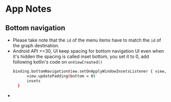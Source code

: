 # App Notes
## Bottom navigation
- Please take note that the `id` of the menu items have to match the `id` of the graph destination.
- Android API >=30, UI keep spacing for bottom navigation UI even when it's hidden the spacing is called inset bottom, you set it to 0, add following kotlin's code on `onViewCreated()`
  ```sh 
  binding.bottomNavigationView.setOnApplyWindowInsetsListener { view, insets ->
        view.updatePadding(bottom = 0)
        insets
    }
  ```
- 